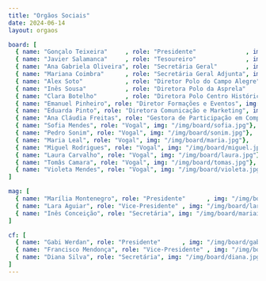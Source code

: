 ```yaml
---
title: "Orgãos Sociais"
date: 2024-06-14
layout: orgaos

board: [
  { name: "Gonçalo Teixeira"     , role: "Presidente"              , img: "/img/board/goncalo.jpg" },
  { name: "Javier Salamanca"     , role: "Tesoureiro"              , img: "/img/board/javier.jpg" },
  { name: "Ana Gabriela Oliveira", role: "Secretária Geral"        , img: "/img/board/ana.jpg" },
  { name: "Mariana Coimbra"      , role: "Secretária Geral Adjunta", img: "/img/board/coimbra.jpg" },
  { name: "Alex Soto"            , role: "Diretor Polo do Campo Alegre", img: "/img/board/alex.png" },
  { name: "Inês Sousa"           , role: "Diretora Polo da Asprela"    , img: "/img/board/ines.jpg" },
  { name: "Clara Botelho"        , role: "Diretora Polo Centro Histórico", img: "/img/board/clara.jpg"},
  { name: "Emanuel Pinheiro", role: "Diretor Formações e Eventos", img: "/img/board/emanuel.jpg"},
  { name: "Eduarda Pinto", role: "Diretora Comunicação e Marketing", img: "/img/board/eduarda.jpg"},
  { name: "Ana Cláudia Freitas", role: "Gestora de Participação em Competições", img: "/img/board/herms.jpeg"},
  { name: "Sofia Mendes", role: "Vogal", img: "/img/board/sofia.jpg"},
  { name: "Pedro Sonim", role: "Vogal", img: "/img/board/sonim.jpg"},
  { name: "Maria Leal", role: "Vogal", img: "/img/board/maria.jpg"},
  { name: "Miguel Rodrigues", role: "Vogal", img: "/img/board/miguel.jpg"},
  { name: "Laura Carvalho", role: "Vogal", img: "/img/board/laura.jpg"},
  { name: "Tomâs Camara", role: "Vogal", img: "/img/board/tomas.jpg"},
  { name: "Violeta Mendes", role: "Vogal", img: "/img/board/violeta.jpg"}
]

mag: [
  { name: "Marília Montenegro", role: "Presidente"      , img: "/img/board/marília.jpg"},
  { name: "Lara Aguiar", role: "Vice-Presidente" , img: "/img/board/lara.jpg"},
  { name: "Inês Conceição", role: "Secretária", img: "/img/board/mariaines.jpg"}
]

cf: [
  { name: "Gabi Werdan", role: "Presidente"      , img: "/img/board/gabi.jpg"},
  { name: "Francisco Mendonça", role: "Vice-Presidente" , img: "/img/board/mendonca.jpg"},
  { name: "Diana Silva", role: "Secretária", img: "/img/board/diana.jpg"}
]
---
```


